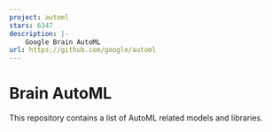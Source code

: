 ```yaml
---
project: automl
stars: 6347
description: |-
    Google Brain AutoML
url: https://github.com/google/automl
---
```


# Brain AutoML

This repository contains a list of AutoML related models and libraries.

